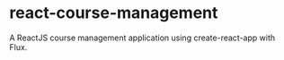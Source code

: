 # react-course-management
A ReactJS course management application using create-react-app with Flux.
